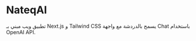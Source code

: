 # NateqAI
تطبيق ويب مبني بـ Next.js و Tailwind CSS يسمح بالدردشة مع واجهة Chat باستخدام OpenAI API.

